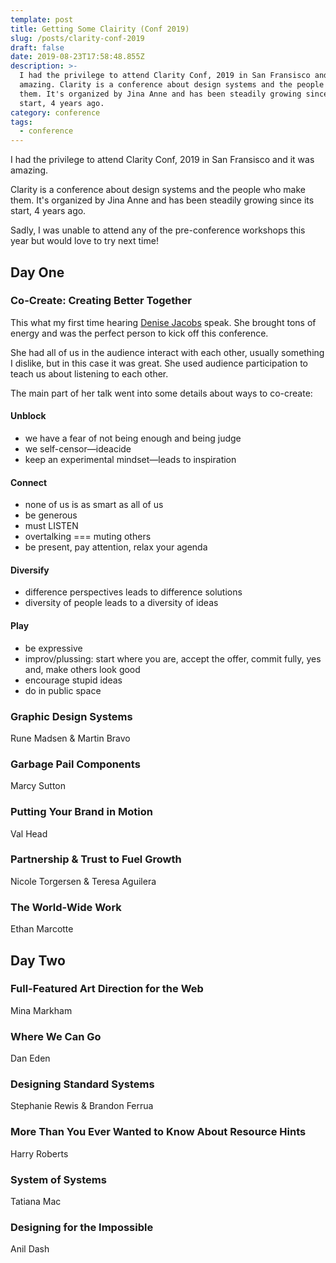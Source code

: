 ```yaml
---
template: post
title: Getting Some Clairity (Conf 2019)
slug: /posts/clarity-conf-2019
draft: false
date: 2019-08-23T17:58:48.855Z
description: >-
  I had the privilege to attend Clarity Conf, 2019 in San Fransisco and it was
  amazing. Clarity is a conference about design systems and the people who make
  them. It's organized by Jina Anne and has been steadily growing since its
  start, 4 years ago.
category: conference
tags:
  - conference
---
```

I had the privilege to attend Clarity Conf, 2019 in San Fransisco and it was amazing. 

Clarity is a conference about design systems and the people who make them. It's organized by Jina Anne and has been steadily growing since its start, 4 years ago.

Sadly, I was unable to attend any of the pre-conference workshops this year but would love to try next time!

## Day One

### Co-Create: Creating Better Together

This what my first time hearing [Denise Jacobs](https://twitter.com/denisejacobs) speak. She brought tons of energy and was the perfect person to kick off this conference. 

She had all of us in the audience interact with each other, usually something I dislike, but in this case it was great. She used audience participation to teach us about listening to each other.

The main part of her talk went into some details about ways to co-create:

#### Unblock

* we have a fear of not being enough and being judge
* we self-censor—ideacide
* keep an experimental mindset—leads to inspiration

#### Connect

* none of us is as smart as all of us
* be generous
* must LISTEN
* overtalking === muting others
* be present, pay attention, relax your agenda

#### Diversify

* difference perspectives leads to difference solutions
* diversity of people leads to a diversity of ideas

#### Play

* be expressive
* improv/plussing: start where you are, accept the offer, commit fully, yes and, make others look good
* encourage stupid ideas
* do in public space

### Graphic Design Systems

Rune Madsen & Martin Bravo

### Garbage Pail Components

Marcy Sutton

### Putting Your Brand in Motion

Val Head

### Partnership & Trust to Fuel Growth

Nicole Torgersen & Teresa Aguilera

### The World-Wide Work

Ethan Marcotte

## Day Two

### Full-Featured Art Direction for the Web

Mina Markham

### Where We Can Go

Dan Eden

### Designing Standard Systems

Stephanie Rewis & Brandon Ferrua

### More Than You Ever Wanted to Know About Resource Hints

Harry Roberts

### System of Systems

Tatiana Mac

### Designing for the Impossible

Anil Dash
